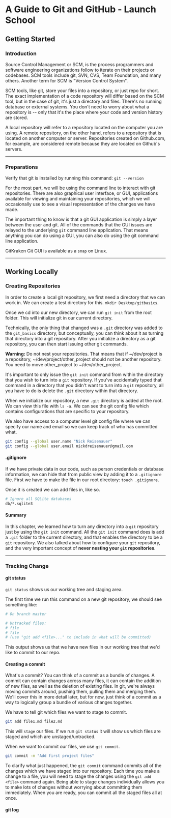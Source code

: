# A Guide to Git and GitHub - Launch School

## Getting Started

### Introduction

Source Control Management or SCM, is the process programmers and software engineering organizations follow to iterate on their projects or codebases. SCM tools include git, SVN, CVS, Team Foundation, and many others. Another term for SCM is "Version Control System".

SCM tools, like git, store your files into a repository, or just repo for short. The exact implementation of a code repository will differ based on the SCM tool, but in the case of git, it's just a directory and files. There's no running database or external systems. You don't need to worry about what a repository is -- only that it's the place where your code and version history are stored.

A local repository will refer to a repository located on the computer you are using. A remote repository, on the other hand, refers to a repository that is located on another computer or server. Repositories created on Github.com, for example, are considered remote because they are located on Github's servers.

---

### Preparations

Verify that git is installed by running this command:
`git --version`

For the most part, we will be using the command line to interact with git repositories. There are also graphical user interface, or GUI, applications available for viewing and maintaining your repositories, which we will occasionally use to see a visual representation of the changes we have made.

The important thing to know is that a git GUI application is simply a layer between the user and git. All of the commands that the GUI issues are relayed to the underlying `git` command line application. That means anything you can do using a GUI, you can also do using the git command line application.

GitKraken Git GUI is available as a `snap` on Linux.

---

## Working Locally

### Creating Repositories

In order to create a local git repository, we first need a directory that we can work in. We can create a test directory for this. `mkdir Desktop/gitbasics`.

Once we cd into our new directory, we can run `git init` from the root folder. This will initialize git in our current directory.

Technically, the only thing that changed was a `.git` directory was added to the `git_basics` directory, but conceptually, you can think about it as turning that directory into a git repository. After you initialize a directory as a git repository, you can then start issuing other git commands.

**Warning:** Do not nest your repositories. That means that if ~/dev/project is a repository, ~/dev/project/other_project should not be another repository. You need to move other_project to ~/dev/other_project.

It's important to only issue the `git init` command from within the directory that you wish to turn into a `git` repository. If you've accidentally typed that command in a directory that you didn't want to turn into a `git` repository, all you have to do is delete the `.git` directory within that directory.

When we initialize our repository, a new `.git` directory is added at the root. We can view this file with `ls -a`. We can see the git config file which contains configurations that are specific to your repository.

We also have access to a computer level git config file where we can specify our name and email so we can keep track of who has committed what.

```bash
git config --global user.name "Nick Reisenauer"
git config --global user.email nickdreisenauer@gmail.com
```

#### .gitignore

If we have private data in our code, such as person credentials or database information, we can hide that from public view by adding it to a `.gitignore` file. First we have to make the file in our root directory: `touch .gitignore`.

Once it is created we can add files in, like so.

```bash
# Ignore all SQLite databases
db/*.sqlite3
```

#### Summary

In this chapter, we learned how to turn any directory into a `git` repository just by using the `git init` command. All the `git init` command does is add a `.git` folder to the current directory, and that enables the directory to be a `git` repository. We also talked about how to configure your `git` repository, and the very important concept of **never nesting your `git` repositories**.

---

### Tracking Change

#### git status

`git status` shows us our working tree and staging area.

The first time we run this command on a new git repository, we should see something like:

```bash
# On branch master

# Untracked files:
# file
# file
# (use "git add <file>..." to include in what will be committed)
```

This output shows us that we have new files in our working tree that we'd like to commit to our repo.

#### Creating a commit

What's a commit?
You can think of a commit as a bundle of changes. A commit can contain changes across many files, it can contain the addition of new files, as well as the deletion of existing files. In git, we're always moving commits around, pushing them, pulling them and merging them. We'll cover this in more detail later, but for now, just think of a commit as a way to logically group a bundle of various changes together.

We have to tell git which files we want to stage to commit.

```bash
git add file1.md file2.md
```

This will `stage` our files. If we run `git status` it will show us which files are staged and which are unstaged/untracked.

When we want to commit our files, we use `git commit`.

```bash
git commit -m "Add first project files"
```

To clarify what just happened, the `git commit` command commits all of the changes which we have staged into our repository. Each time you make a change to a file, you will need to stage the changes using the `git add <file>` command again. Being able to stage changes individually allows you to make lots of changes without worrying about committing them immediately. When you are ready, you can commit all the staged files all at once.

#### git log
